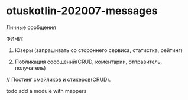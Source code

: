 # otuskotlin-202007-messages

Личные сообщения

ФИЧИ:

1. Юзеры (запрашивать со стороннего сервиса, статистка, рейтинг) 

2. Побликация сообщений(CRUD, коментарии, отправитель, получатель)

// Постинг смайликов и стикеров(CRUD).  


todo add a module with mappers 
